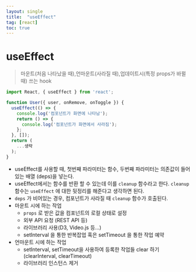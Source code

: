 ```yaml
---
layout: single
title:  "useEffect"
tag: [react]
toc: true
---
```




# useEffect

> 마운트(처음 나타났을 때),언마운트(사라질 때),업데이트시(특정 props가 바뀔때) 쓰는 hook



```js
import React, { useEffect } from 'react';

function User({ user, onRemove, onToggle }) {
  useEffect(() => {
    console.log('컴포넌트가 화면에 나타남');
    return () => {
      console.log('컴포넌트가 화면에서 사라짐');
    };
  }, []);
  return (
    ...생략
  );
}

```

- useEffect를 사용할 때, 첫번째 파라미터는 함수, 두번째 파라미터는 의존값이 들어있는 배열 (deps)을 넣는다.
- useEffect에서는 함수를 반환 할 수 있는데 이를 ```cleanup``` 함수라고 한다. ```cleanup``` 함수는 ```useEffect``` 에 대한 뒷정리를 해준다고 생각하면 된다.
- ```deps``` 가 비어있는 경우, 컴포넌트가 사라질 때 ```cleanup``` 함수가 호출된다.
- 마운트 시에 하는 작업
  - ```props``` 로 받은 값을 컴포넌트의 로컬 상태로 설정
  - 외부 API 요청 (REST API 등)
  - 라이브러리 사용(D3, Video.js 등...)
  - setInterval 을 통한 반복잡업 혹은 setTimeout 을 통한 작업 예약
- 언마운트 시에 하는 작업
  - setInterval, setTimeout을 사용하여 등록한 작업들 clear 하기(clearInterval, clearTimeout)
  - 라이브러리 인스턴스 제거

























